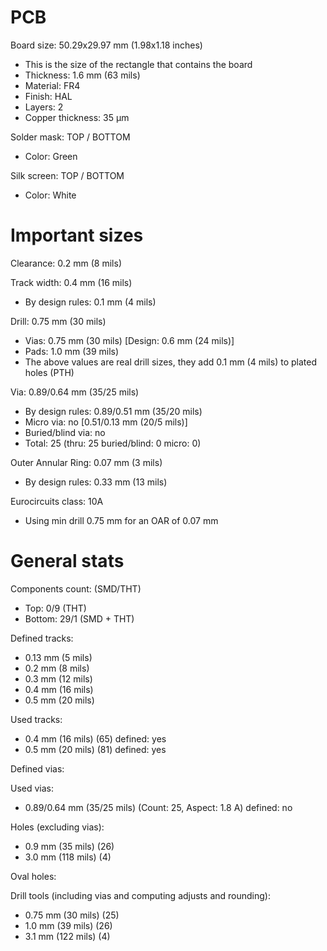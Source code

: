 # PCB

Board size: 50.29x29.97 mm (1.98x1.18 inches)

- This is the size of the rectangle that contains the board
- Thickness: 1.6 mm (63 mils)
- Material: FR4
- Finish: HAL
- Layers: 2
- Copper thickness: 35 µm

Solder mask: TOP / BOTTOM

- Color: Green

Silk screen: TOP / BOTTOM

- Color: White


# Important sizes

Clearance: 0.2 mm (8 mils)

Track width: 0.4 mm (16 mils)

- By design rules: 0.1 mm (4 mils)

Drill: 0.75 mm (30 mils)

- Vias: 0.75 mm (30 mils) [Design: 0.6 mm (24 mils)]
- Pads: 1.0 mm (39 mils)
- The above values are real drill sizes, they add 0.1 mm (4 mils) to plated holes (PTH)

Via: 0.89/0.64 mm (35/25 mils)

- By design rules: 0.89/0.51 mm (35/20 mils)
- Micro via: no [0.51/0.13 mm (20/5 mils)]
- Buried/blind via: no
- Total: 25 (thru: 25 buried/blind: 0 micro: 0)

Outer Annular Ring: 0.07 mm (3 mils)

- By design rules: 0.33 mm (13 mils)

Eurocircuits class: 10A
- Using min drill 0.75 mm for an OAR of 0.07 mm


# General stats

Components count: (SMD/THT)

- Top: 0/9 (THT)
- Bottom: 29/1 (SMD + THT)

Defined tracks:

- 0.13 mm (5 mils)
- 0.2 mm (8 mils)
- 0.3 mm (12 mils)
- 0.4 mm (16 mils)
- 0.5 mm (20 mils)

Used tracks:

- 0.4 mm (16 mils) (65) defined: yes
- 0.5 mm (20 mils) (81) defined: yes

Defined vias:


Used vias:

- 0.89/0.64 mm (35/25 mils) (Count: 25, Aspect: 1.8 A) defined: no

Holes (excluding vias):

- 0.9 mm (35 mils) (26)
- 3.0 mm (118 mils) (4)

Oval holes:


Drill tools (including vias and computing adjusts and rounding):

- 0.75 mm (30 mils) (25)
- 1.0 mm (39 mils) (26)
- 3.1 mm (122 mils) (4)




